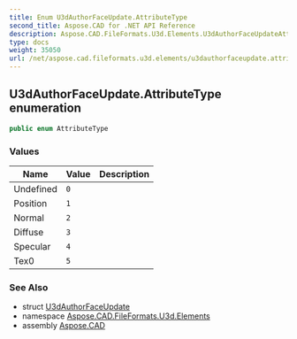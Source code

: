```yaml
---
title: Enum U3dAuthorFaceUpdate.AttributeType
second_title: Aspose.CAD for .NET API Reference
description: Aspose.CAD.FileFormats.U3d.Elements.U3dAuthorFaceUpdateAttributeType enum. 
type: docs
weight: 35050
url: /net/aspose.cad.fileformats.u3d.elements/u3dauthorfaceupdate.attributetype/
---
```

## U3dAuthorFaceUpdate.AttributeType enumeration

```csharp
public enum AttributeType
```

### Values

| Name | Value | Description |
| --- | --- | --- |
| Undefined | `0` |  |
| Position | `1` |  |
| Normal | `2` |  |
| Diffuse | `3` |  |
| Specular | `4` |  |
| Tex0 | `5` |  |

### See Also

* struct [U3dAuthorFaceUpdate](../u3dauthorfaceupdate/)
* namespace [Aspose.CAD.FileFormats.U3d.Elements](../../aspose.cad.fileformats.u3d.elements/)
* assembly [Aspose.CAD](../../)


